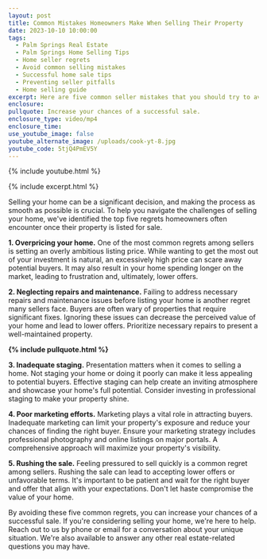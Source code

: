 ```yaml
---
layout: post
title: Common Mistakes Homeowners Make When Selling Their Property
date: 2023-10-10 10:00:00
tags:
  - Palm Springs Real Estate
  - Palm Springs Home Selling Tips
  - Home seller regrets
  - Avoid common selling mistakes
  - Successful home sale tips
  - Preventing seller pitfalls
  - Home selling guide
excerpt: Here are five common seller mistakes that you should try to avoid.
enclosure:
pullquote: Increase your chances of a successful sale.
enclosure_type: video/mp4
enclosure_time:
use_youtube_image: false
youtube_alternate_image: /uploads/cook-yt-8.jpg
youtube_code: 5tjQ4PmEV5Y
---
```

{% include youtube.html %}

{% include excerpt.html %}

Selling your home can be a significant decision, and making the process as smooth as possible is crucial. To help you navigate the challenges of selling your home, we've identified the top five regrets homeowners often encounter once their property is listed for sale.

**1\. Overpricing your home.** One of the most common regrets among sellers is setting an overly ambitious listing price. While wanting to get the most out of your investment is natural, an excessively high price can scare away potential buyers. It may also result in your home spending longer on the market, leading to frustration and, ultimately, lower offers.

**2\. Neglecting repairs and maintenance.** Failing to address necessary repairs and maintenance issues before listing your home is another regret many sellers face. Buyers are often wary of properties that require significant fixes. Ignoring these issues can decrease the perceived value of your home and lead to lower offers. Prioritize necessary repairs to present a well-maintained property.

**{% include pullquote.html %}**

**3\. Inadequate staging.** Presentation matters when it comes to selling a home. Not staging your home or doing it poorly can make it less appealing to potential buyers. Effective staging can help create an inviting atmosphere and showcase your home's full potential. Consider investing in professional staging to make your property shine.

**4\. Poor marketing efforts.** Marketing plays a vital role in attracting buyers. Inadequate marketing can limit your property's exposure and reduce your chances of finding the right buyer. Ensure your marketing strategy includes professional photography and online listings on major portals. A comprehensive approach will maximize your property's visibility.

**5\. Rushing the sale.** Feeling pressured to sell quickly is a common regret among sellers. Rushing the sale can lead to accepting lower offers or unfavorable terms. It's important to be patient and wait for the right buyer and offer that align with your expectations. Don't let haste compromise the value of your home.

By avoiding these five common regrets, you can increase your chances of a successful sale. If you're considering selling your home, we're here to help. Reach out to us by phone or email for a conversation about your unique situation. We're also available to answer any other real estate-related questions you may have.